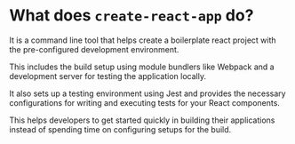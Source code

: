 # What does `create-react-app` do?
It is a command line tool that helps create a boilerplate react project with the pre-configured development environment. 

This includes the build setup using module bundlers like Webpack and a development server for testing the application locally. 

It also sets up a testing environment using Jest and provides the necessary configurations for writing and executing tests for your React components.

This helps developers to get started quickly in building their applications instead of spending time on configuring setups for the build. 
